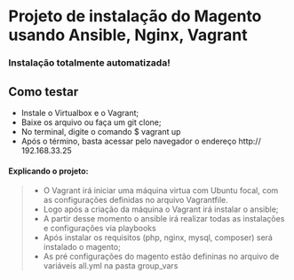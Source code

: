 # Projeto de instalação do Magento usando Ansible, Nginx, Vagrant
### Instalação totalmente automatizada!
## Como testar

- Instale o Virtualbox e o Vagrant;
- Baixe os arquivo ou faça um git clone;
- No terminal, digite o comando $ vagrant up
- Após o término, basta acessar pelo navegador o endereço http:// 192.168.33.25

#### Explicando o projeto:
> - O Vagrant irá iniciar uma máquina virtua com Ubuntu focal, com as configurações definidas no arquivo Vagrantfile.
> - Logo após a criação da máquina o Vagrant irá instalar o ansible;
> - A partir desse momento o ansible irá realizar todas as instalações e configurações via playbooks
> - Após instalar os requisitos (php, nginx, mysql, composer) será instalado o magento;
> - As pré configurações do magento estão defininas no arquivo de variáveis all.yml na pasta group_vars
